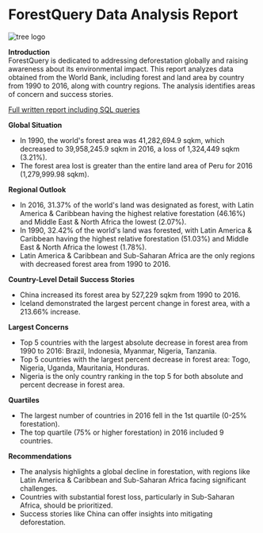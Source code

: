 ﻿# ForestQuery Data Analysis Report

![tree logo](https://github.com/TheoDorokhoff/deforestation-exploration/assets/144614675/5629ed7a-6744-49cf-bc4c-3f967b6bd944)

**Introduction**  
ForestQuery is dedicated to addressing deforestation globally and raising awareness about its environmental impact. This report analyzes data obtained from the World Bank, including forest and land area by country from 1990 to 2016, along with country regions. The analysis identifies areas of concern and success stories.

[Full written report including SQL queries](https://drive.google.com/file/d/1NUf9n6P2WgA3JuGrx97ypSCU87QbRzBd/view?usp=sharing)

**Global Situation**

-   In 1990, the world's forest area was 41,282,694.9 sqkm, which decreased to 39,958,245.9 sqkm in 2016, a loss of 1,324,449 sqkm (3.21%).
-   The forest area lost is greater than the entire land area of Peru for 2016 (1,279,999.98 sqkm).

**Regional Outlook**

-   In 2016, 31.37% of the world's land was designated as forest, with Latin America & Caribbean having the highest relative forestation (46.16%) and Middle East & North Africa the lowest (2.07%).
-   In 1990, 32.42% of the world's land was forested, with Latin America & Caribbean having the highest relative forestation (51.03%) and Middle East & North Africa the lowest (1.78%).
-   Latin America & Caribbean and Sub-Saharan Africa are the only regions with decreased forest area from 1990 to 2016.

**Country-Level Detail** **Success Stories**

-   China increased its forest area by 527,229 sqkm from 1990 to 2016.
-   Iceland demonstrated the largest percent change in forest area, with a 213.66% increase.

**Largest Concerns**

-   Top 5 countries with the largest absolute decrease in forest area from 1990 to 2016: Brazil, Indonesia, Myanmar, Nigeria, Tanzania.
-   Top 5 countries with the largest percent decrease in forest area: Togo, Nigeria, Uganda, Mauritania, Honduras.
-   Nigeria is the only country ranking in the top 5 for both absolute and percent decrease in forest area.

**Quartiles**

-   The largest number of countries in 2016 fell in the 1st quartile (0-25% forestation).
-   The top quartile (75% or higher forestation) in 2016 included 9 countries.

**Recommendations**

-   The analysis highlights a global decline in forestation, with regions like Latin America & Caribbean and Sub-Saharan Africa facing significant challenges.
-   Countries with substantial forest loss, particularly in Sub-Saharan Africa, should be prioritized.
-   Success stories like China can offer insights into mitigating deforestation.


